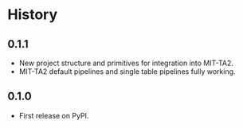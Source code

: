 # History

## 0.1.1

* New project structure and primitives for integration into MIT-TA2.
* MIT-TA2 default pipelines and single table pipelines fully working.

## 0.1.0

* First release on PyPI.
